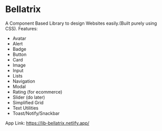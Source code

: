 # Bellatrix
 A Component Based Library  to design Websites easily.(Built purely using CSS).
 Features:
 - Avatar
- Alert
- Badge
- Button
- Card
- Image
- Input
- Lists
- Navigation
- Modal
- Rating (for ecommerce)
- Slider (do later)
- Simplified Grid
- Text Utilities
- Toast/Notify/Snackbar

App Link: https://lib-bellatrix.netlify.app/

